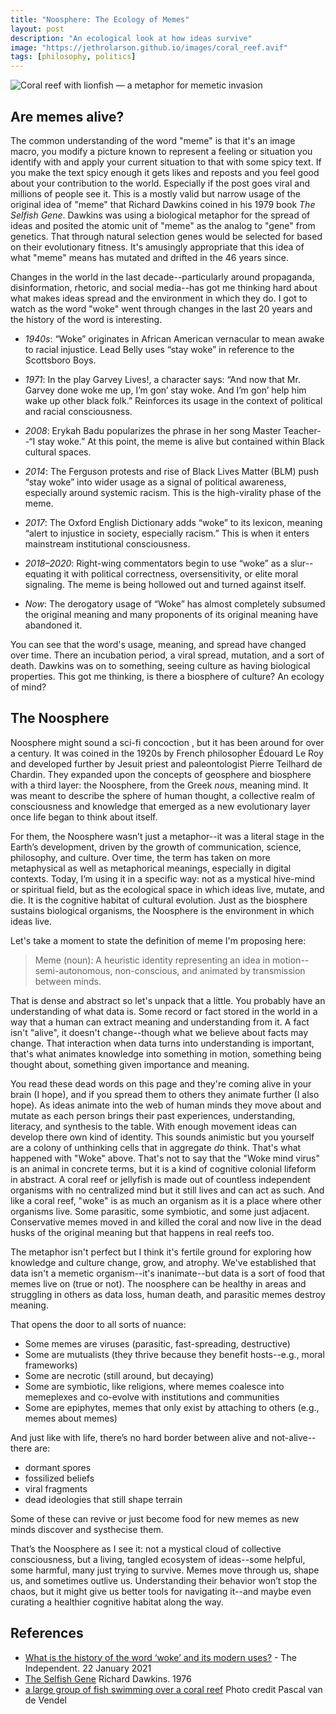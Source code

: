 ```yaml
---
title: "Noosphere: The Ecology of Memes"
layout: post
description: "An ecological look at how ideas survive"
image: "https://jethrolarson.github.io/images/coral_reef.avif"
tags: [philosophy, politics]
---
```


<img src="https://jethrolarson.github.io/images/coral_reef.avif" alt="Coral reef with lionfish — a metaphor for memetic invasion" class="image-width-full" />

## Are memes alive?

The common understanding of the word "meme" is that it's an image macro, you modify a picture known to represent a feeling or situation you identify with and apply your current situation to that with some spicy text. If you make the text spicy enough it gets likes and reposts and you feel good about your contribution to the world. Especially if the post goes viral and millions of people see it. This is a mostly valid but narrow usage of the original idea of "meme" that Richard Dawkins coined in his 1979 book _The Selfish Gene_. Dawkins was using a biological metaphor for the spread of ideas and posited the atomic unit of "meme" as the analog to "gene" from genetics. That through natural selection genes would be selected for based on their evolutionary fitness. It's amusingly appropriate that this idea of what "meme" means has mutated and drifted in the 46 years since.

Changes in the world in the last decade--particularly around propaganda, disinformation, rhetoric, and social media--has got me thinking hard about what makes ideas spread and the environment in which they do. I got to watch as the word "woke" went through changes in the last 20 years and the history of the word is interesting.

- _1940s_: “Woke” originates in African American vernacular to mean awake to racial injustice. Lead Belly uses “stay woke” in reference to the Scottsboro Boys.

- _1971_: In the play Garvey Lives!, a character says: “And now that Mr. Garvey done woke me up, I’m gon’ stay woke. And I’m gon’ help him wake up other black folk.” Reinforces its usage in the context of political and racial consciousness.

- _2008_: Erykah Badu popularizes the phrase in her song Master Teacher--“I stay woke.” At this point, the meme is alive but contained within Black cultural spaces.

- _2014_: The Ferguson protests and rise of Black Lives Matter (BLM) push “stay woke” into wider usage as a signal of political awareness, especially around systemic racism. This is the high-virality phase of the meme.

- _2017_: The Oxford English Dictionary adds “woke” to its lexicon, meaning “alert to injustice in society, especially racism.” This is when it enters mainstream institutional consciousness.

- _2018–2020_: Right-wing commentators begin to use “woke” as a slur--equating it with political correctness, oversensitivity, or elite moral signaling. The meme is being hollowed out and turned against itself.

- _Now_: The derogatory usage of “Woke” has almost completely subsumed the original meaning and many proponents of its original meaning have abandoned it.

You can see that the word's usage, meaning, and spread have changed over time. There an incubation period, a viral spread, mutation, and a sort of death. Dawkins was on to something, seeing culture as having biological properties. This got me thinking, is there a biosphere of culture? An ecology of mind?

## The Noosphere

Noosphere might sound a sci-fi concoction , but it has been around for over a century. It was coined in the 1920s by French philosopher Édouard Le Roy and developed further by Jesuit priest and paleontologist Pierre Teilhard de Chardin. They expanded upon the concepts of geosphere and biosphere with a third layer: the Noosphere, from the Greek _nous_, meaning mind. It was meant to describe the sphere of human thought, a collective realm of consciousness and knowledge that emerged as a new evolutionary layer once life began to think about itself.

For them, the Noosphere wasn’t just a metaphor--it was a literal stage in the Earth’s development, driven by the growth of communication, science, philosophy, and culture. Over time, the term has taken on more metaphysical as well as metaphorical meanings, especially in digital contexts. Today, I’m using it in a specific way: not as a mystical hive-mind or spiritual field, but as the ecological space in which ideas live, mutate, and die. It is the cognitive habitat of cultural evolution. Just as the biosphere sustains biological organisms, the Noosphere is the environment in which ideas live.

Let's take a moment to state the definition of meme I'm proposing here:

> Meme (noun): A heuristic identity representing an idea in motion--semi-autonomous, non-conscious, and animated by transmission between minds.

That is dense and abstract so let's unpack that a little. You probably have an understanding of what data is. Some record or fact stored in the world in a way that a human can extract meaning and understanding from it. A fact isn't "alive", it doesn't change--though what we believe about facts may change. That interaction when data turns into understanding is important, that's what animates knowledge into something in motion, something being thought about, something given importance and meaning.

You read these dead words on this page and they're coming alive in your brain (I hope), and if you spread them to others they animate further (I also hope). As ideas animate into the web of human minds they move about and mutate as each person brings their past experiences, understanding, literacy, and synthesis to the table. With enough movement ideas can develop there own kind of identity. This sounds animistic but you yourself are a colony of unthinking cells that in aggregate _do_ think. That's what happened with "Woke" above. That's not to say that the "Woke mind virus" is an animal in concrete terms, but it is a kind of cognitive colonial lifeform in abstract. A coral reef or jellyfish is made out of countless independent organisms with no centralized mind but it still lives and can act as such. And like a coral reef, "woke" is as much an organism as it is a place where other organisms live. Some parasitic, some symbiotic, and some just adjacent. Conservative memes moved in and killed the coral and now live in the dead husks of the original meaning but that happens in real reefs too.

The metaphor isn't perfect but I think it's fertile ground for exploring how knowledge and culture change, grow, and atrophy. We've established that data isn't a memetic organism--it's inanimate--but data is a sort of food that memes live on (true or not). The noosphere can be healthy in areas and struggling in others as data loss, human death, and parasitic memes destroy meaning.

That opens the door to all sorts of nuance:

- Some memes are viruses (parasitic, fast-spreading, destructive)
- Some are mutualists (they thrive because they benefit hosts--e.g., moral frameworks)
- Some are necrotic (still around, but decaying)
- Some are symbiotic, like religions, where memes coalesce into memeplexes and co-evolve with institutions and communities
- Some are epiphytes, memes that only exist by attaching to others (e.g., memes about memes)

And just like with life, there’s no hard border between alive and not-alive--there are:

- dormant spores
- fossilized beliefs
- viral fragments
- dead ideologies that still shape terrain

Some of these can revive or just become food for new memes as new minds discover and systhecise them.

That’s the Noosphere as I see it: not a mystical cloud of collective consciousness, but a living, tangled ecosystem of ideas--some helpful, some harmful, many just trying to survive. Memes move through us, shape us, and sometimes outlive us. Understanding their behavior won’t stop the chaos, but it might give us better tools for navigating it--and maybe even curating a healthier cognitive habitat along the way.

## References

- [What is the history of the word ‘woke’ and its modern uses?](https://www.the-independent.com/news/uk/home-news/woke-meaning-word-history-b1790787.html) - The Independent. 22 January 2021
- [The Selfish Gene](https://en.wikipedia.org/wiki/The_Selfish_Gene) Richard Dawkins. 1976
- [a large group of fish swimming over a coral reef](https://unsplash.com/photos/a-large-group-of-fish-swimming-over-a-coral-reef-1nYWSmesUHc) Photo credit Pascal van de Vendel
